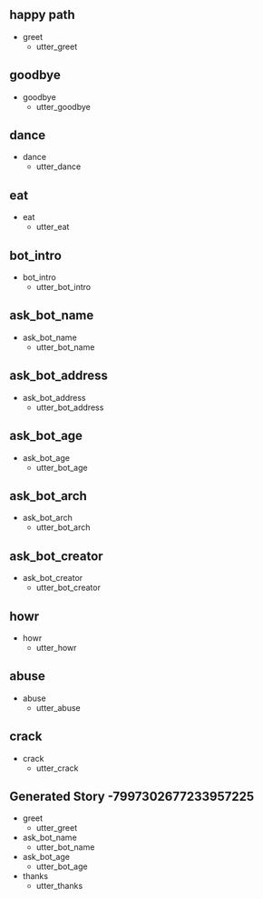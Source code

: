 
## happy path               <!-- name of the story - just for debugging -->
* greet
  - utter_greet
## goodbye
* goodbye
   - utter_goodbye

## dance
* dance
   - utter_dance
## eat
* eat
   - utter_eat

## bot_intro
* bot_intro
   - utter_bot_intro

## ask_bot_name
* ask_bot_name
   - utter_bot_name
## ask_bot_address
* ask_bot_address
  - utter_bot_address
## ask_bot_age
* ask_bot_age
  - utter_bot_age
## ask_bot_arch
* ask_bot_arch
   - utter_bot_arch
## ask_bot_creator
* ask_bot_creator
   - utter_bot_creator
## howr
* howr
   - utter_howr
## abuse
* abuse
   - utter_abuse	
## crack
* crack
   - utter_crack

	

## Generated Story -7997302677233957225
* greet
    - utter_greet
* ask_bot_name
    - utter_bot_name
* ask_bot_age
    - utter_bot_age
* thanks
    - utter_thanks

